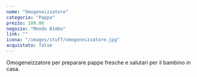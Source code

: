 ```yaml
---
nome: "Omogeneizzatore"
categoria: "Pappa"
prezzo: 109.00
negozio: "Mondo Bimbo"
link: ""
icona: "/images/stuff/omogeneizzatore.jpg"
acquistato: false
---
```


Omogeneizzatore per preparare pappe fresche e salutari per il bambino in casa.
